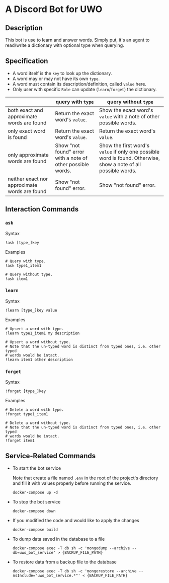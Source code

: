 # A Discord Bot for UWO

## Description

This bot is use to learn and answer words. Simply put, it's an agent to
read/write a dictionary with optional type when querying.

## Specification

* A word itself is the `key` to look up the dictionary.
* A word may or may not have its own `type`.
* A word must contain its description/definition, called `value` here.
* Only user with specific `Role` can update (`learn`/`forget`) the dictionary.

|                                               | query with `type`                                           | query without `type`                                                                                            |
|-----------------------------------------------|-------------------------------------------------------------|-----------------------------------------------------------------------------------------------------------------|
| both exact and approximate words are found    | Return the exact word's `value`.                            | Show the exact word's `value` with a note of other possible words.                                              |
| only exact word is found                      | Return the exact word's `value`.                            | Return the exact word's `value`.                                                                                |
| only approximate words are found              | Show "not found" error with a note of other possible words. | Show the first word's `value` if only one possible word is found. Otherwise, show a note of all possible words. |
| neither exact nor approximate words are found | Show "not found" error.                                     | Show "not found" error.                                                                                         |

## Interaction Commands

### `ask`

Syntax

```
!ask [type_]key
```

Examples

```
# Query with type.
!ask type1_item1

# Query without type.
!ask item1
```

### `learn`

Syntax

```
!learn [type_]key value
```

Examples

```
# Upsert a word with type.
!learn type1_item1 my description

# Upsert a word without type.
# Note that the un-typed word is distinct from typed ones, i.e. other typed
# words would be intact.
!learn item1 other description
```

### `forget`

Syntax

```
!forget [type_]key
```

Examples

```
# Delete a word with type.
!forget type1_item1

# Delete a word without type.
# Note that the un-typed word is distinct from typed ones, i.e. other typed
# words would be intact.
!forget item1
```

## Service-Related Commands

* To start the bot service

    Note that create a file named `.env` in the root of the project's directory
    and fill it with values properly before running the service.

    ```
    docker-compose up -d
    ```

* To stop the bot service

    ```
    docker-compose down
    ```

* If you modified the code and would like to apply the changes

    ```
    docker-compose build
    ```

* To dump data saved in the database to a file

    ```
    docker-compose exec -T db sh -c 'mongodump --archive --db=uwo_bot_service' > {BACKUP_FILE_PATH}
    ```

* To restore data from a backup file to the database

    ```
    docker-compose exec -T db sh -c 'mongorestore --archive --nsInclude="uwo_bot_service.*"' < {BACKUP_FILE_PATH}
    ```
